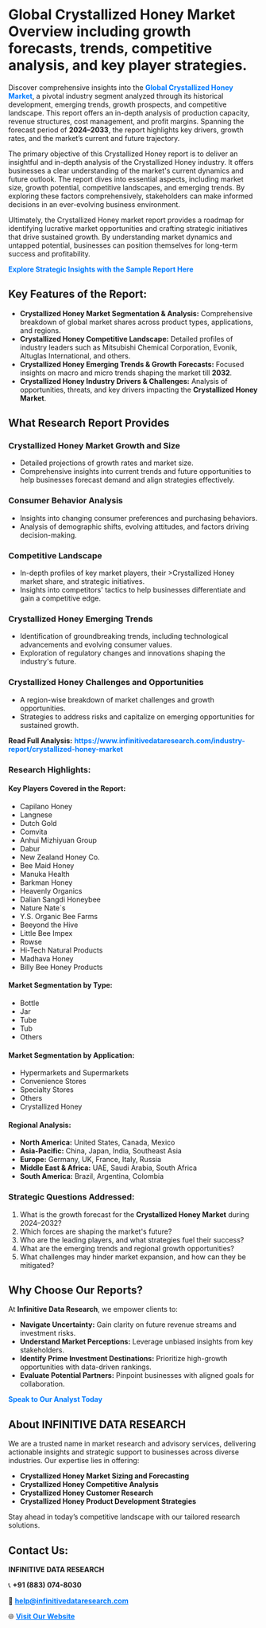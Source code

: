<h1>Global Crystallized Honey Market Overview including growth forecasts, trends, competitive analysis, and key player strategies.</h1>
<p>
Discover comprehensive insights into the 
<a href="https://www.infinitivedataresearch.com/industry-report/crystallized-honey-market" rel="dofollow" style="color: #007BFF; text-decoration: none;"><strong>Global Crystallized Honey Market</strong></a>, a pivotal industry segment analyzed through its historical development, emerging trends, growth prospects, and competitive landscape. This report offers an in-depth analysis of production capacity, revenue structures, cost management, and profit margins. Spanning the forecast period of <strong>2024–2033</strong>, the report highlights key drivers, growth rates, and the market’s current and future trajectory.
</p>
<p>
The primary objective of this Crystallized Honey report is to deliver an insightful and in-depth analysis of the Crystallized Honey industry. It offers businesses a clear understanding of the market's current dynamics and future outlook. The report dives into essential aspects, including market size, growth potential, competitive landscapes, and emerging trends. By exploring these factors comprehensively, stakeholders can make informed decisions in an ever-evolving business environment.
</p>
<p>
Ultimately, the Crystallized Honey market report provides a roadmap for identifying lucrative market opportunities and crafting strategic initiatives that drive sustained growth. By understanding market dynamics and untapped potential, businesses can position themselves for long-term success and profitability.
</p>
<p>
<a href="https://www.infinitivedataresearch.com/request-sample/reportId=112042" style="color: #007BFF; text-decoration: none;"><strong>Explore Strategic Insights with the Sample Report Here</strong></a>
</p>

<h2>Key Features of the Report:</h2>
<ul>
<li><strong>Crystallized Honey Market Segmentation & Analysis:</strong> Comprehensive breakdown of global market shares across product types, applications, and regions.</li>
<li><strong>Crystallized Honey Competitive Landscape:</strong> Detailed profiles of industry leaders such as Mitsubishi Chemical Corporation, Evonik, Altuglas International, and others.</li>
<li><strong>Crystallized Honey Emerging Trends & Growth Forecasts:</strong> Focused insights on macro and micro trends shaping the market till <strong>2032</strong>.</li>
<li><strong>Crystallized Honey Industry Drivers & Challenges:</strong> Analysis of opportunities, threats, and key drivers impacting the <strong>Crystallized Honey Market</strong>.</li>
</ul>

<h2>What Research Report Provides</h2>
<h3>Crystallized Honey Market Growth and Size</h3>
<ul>
<li>Detailed projections of growth rates and market size.</li>
<li>Comprehensive insights into current trends and future opportunities to help businesses forecast demand and align strategies effectively.</li>
</ul>

<h3>Consumer Behavior Analysis</h3>
<ul>
<li>Insights into changing consumer preferences and purchasing behaviors.</li>
<li>Analysis of demographic shifts, evolving attitudes, and factors driving decision-making.</li>
</ul>

<h3>Competitive Landscape</h3>
<ul>
<li>In-depth profiles of key market players, their >Crystallized Honey market share, and strategic initiatives.</li>
<li>Insights into competitors' tactics to help businesses differentiate and gain a competitive edge.</li>
</ul>

<h3>Crystallized Honey Emerging Trends</h3>
<ul>
<li>Identification of groundbreaking trends, including technological advancements and evolving consumer values.</li>
<li>Exploration of regulatory changes and innovations shaping the industry's future.</li>
</ul>

<h3>Crystallized Honey Challenges and Opportunities</h3>
<ul>
<li>A region-wise breakdown of market challenges and growth opportunities.</li>
<li>Strategies to address risks and capitalize on emerging opportunities for sustained growth.</li>
</ul>
<p><strong>Read Full Analysis:</strong> <a href="https://www.infinitivedataresearch.com/industry-report/crystallized-honey-market" rel="dofollow" style="color: #007BFF; text-decoration: none;"><strong>https://www.infinitivedataresearch.com/industry-report/crystallized-honey-market</strong></a></p>
<h3>Research Highlights:</h3>
<h4>Key Players Covered in the Report:</h4>
<ul><li>Capilano Honey</li><li>Langnese</li><li>Dutch Gold</li><li>Comvita</li><li>Anhui Mizhiyuan Group</li><li>Dabur</li><li>New Zealand Honey Co.</li><li>Bee Maid Honey</li><li>Manuka Health</li><li>Barkman Honey</li><li>Heavenly Organics</li><li>Dalian Sangdi Honeybee</li><li>Nature Nate`s</li><li>Y.S. Organic Bee Farms</li><li>Beeyond the Hive</li><li>Little Bee Impex</li><li>Rowse</li><li>Hi-Tech Natural Products</li><li>Madhava Honey</li><li>Billy Bee Honey Products</li></ul>
<h4>Market Segmentation by Type:</h4>
<ul><li>Bottle</li><li>Jar</li><li>Tube</li><li>Tub</li><li>Others</li></ul>
<h4>Market Segmentation by Application:</h4>
<ul><li>Hypermarkets and Supermarkets</li><li>Convenience Stores</li><li>Specialty Stores</li><li>Others</li><li>Crystallized Honey</li></ul>

<h4>Regional Analysis:</h4>
<ul>
<li><strong>North America:</strong> United States, Canada, Mexico</li>
<li><strong>Asia-Pacific:</strong> China, Japan, India, Southeast Asia</li>
<li><strong>Europe:</strong> Germany, UK, France, Italy, Russia</li>
<li><strong>Middle East & Africa:</strong> UAE, Saudi Arabia, South Africa</li>
<li><strong>South America:</strong> Brazil, Argentina, Colombia</li>
</ul>

<h3>Strategic Questions Addressed:</h3>
<ol>
<li>What is the growth forecast for the <strong>Crystallized Honey Market</strong> during 2024–2032?</li>
<li>Which forces are shaping the market's future?</li>
<li>Who are the leading players, and what strategies fuel their success?</li>
<li>What are the emerging trends and regional growth opportunities?</li>
<li>What challenges may hinder market expansion, and how can they be mitigated?</li>
</ol>

<h2>Why Choose Our Reports?</h2>
<p>At <strong>Infinitive Data Research</strong>, we empower clients to:</p>
<ul>
<li><strong>Navigate Uncertainty:</strong> Gain clarity on future revenue streams and investment risks.</li>
<li><strong>Understand Market Perceptions:</strong> Leverage unbiased insights from key stakeholders.</li>
<li><strong>Identify Prime Investment Destinations:</strong> Prioritize high-growth opportunities with data-driven rankings.</li>
<li><strong>Evaluate Potential Partners:</strong> Pinpoint businesses with aligned goals for collaboration.</li>
</ul>
<p><a href="https://www.infinitivedataresearch.com/industry-report/crystallized-honey-market" rel="dofollow" style="color: #007BFF; text-decoration: none;"><strong>Speak to Our Analyst Today</strong></a></p>

<h2>About INFINITIVE DATA RESEARCH</h2>
<p>We are a trusted name in market research and advisory services, delivering actionable insights and strategic support to businesses across diverse industries. Our expertise lies in offering:</p>
<ul>
<li><strong>Crystallized Honey Market Sizing and Forecasting</strong></li>
<li><strong>Crystallized Honey Competitive Analysis</strong></li>
<li><strong>Crystallized Honey Customer Research</strong></li>
<li><strong>Crystallized Honey Product Development Strategies</strong></li>
</ul>
<p>Stay ahead in today’s competitive landscape with our tailored research solutions.</p>

<h2>Contact Us:</h2>
<p><strong>INFINITIVE DATA RESEARCH</strong></p>
<p>📞 <strong>+91 (883) 074-8030</strong></p>
<p>📧 <strong><a href="mailto:help@infinitivedataresearch.com" style="color: #007BFF;">help@infinitivedataresearch.com</a></strong></p>
<p>🌐 <strong><a href="https://www.infinitivedataresearch.com" rel="dofollow" style="color: #007BFF;">Visit Our Website</a></strong></p>